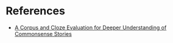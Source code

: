 # References
- [A Corpus and Cloze Evaluation for Deeper Understanding of Commonsense Stories](https://www.aclweb.org/anthology/N16-1098.pdf)